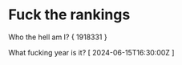 # Fuck the rankings

Who the hell am I?
{ 1918331 }

What fucking year is it?
[ 2024-06-15T16:30:00Z ]
